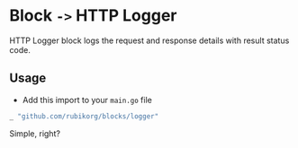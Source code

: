 # Block `->` HTTP Logger

HTTP Logger block logs the request and response details with result status code.

## Usage

-   Add this import to your `main.go` file

```go
_ "github.com/rubikorg/blocks/logger"
```

Simple, right?
